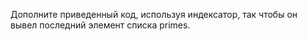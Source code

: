 Дополните приведенный код, используя индексатор, так чтобы он вывел последний элемент списка primes.